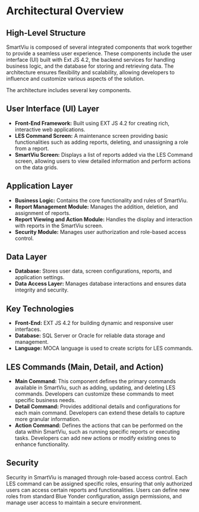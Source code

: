 # Architectural Overview

## High-Level Structure

SmartViu is composed of several integrated components that work together to provide a seamless user experience. These components include the user interface (UI) built with Ext JS 4.2, the backend services for handling business logic, and the database for storing and retrieving data. The architecture ensures flexibility and scalability, allowing developers to influence and customize various aspects of the solution.

The architecture includes several key components.

## User Interface (UI) Layer

- **Front-End Framework:** Built using EXT JS 4.2 for creating rich, interactive web applications.
- **LES Command Screen:** A maintenance screen providing basic functionalities such as adding reports, deleting, and unassigning a role from a report.
- **SmartViu Screen:** Displays a list of reports added via the LES Command screen, allowing users to view detailed information and perform actions on the data grids.

## Application Layer

- **Business Logic:** Contains the core functionality and rules of SmartViu.
- **Report Management Module:** Manages the addition, deletion, and assignment of reports.
- **Report Viewing and Action Module:** Handles the display and interaction with reports in the SmartViu screen.
- **Security Module:** Manages user authorization and role-based access control.

## Data Layer

- **Database:** Stores user data, screen configurations, reports, and application settings.
- **Data Access Layer:** Manages database interactions and ensures data integrity and security.

## Key Technologies

- **Front-End:** EXT JS 4.2 for building dynamic and responsive user interfaces.
- **Database:** SQL Server or Oracle for reliable data storage and management.
- **Language:** MOCA language is used to create scripts for LES commands.

## LES Commands (Main, Detail, and Action)

- **Main Command:** This component defines the primary commands available in SmartViu, such as adding, updating, and deleting LES commands. Developers can customize these commands to meet specific business needs.
- **Detail Command:** Provides additional details and configurations for each main command. Developers can extend these details to capture more granular information.
- **Action Command:** Defines the actions that can be performed on the data within SmartViu, such as running specific reports or executing tasks. Developers can add new actions or modify existing ones to enhance functionality.

## Security

Security in SmartViu is managed through role-based access control. Each LES command can be assigned specific roles, ensuring that only authorized users can access certain reports and functionalities. Users can define new roles from standard Blue Yonder configuration, assign permissions, and manage user access to maintain a secure environment.

